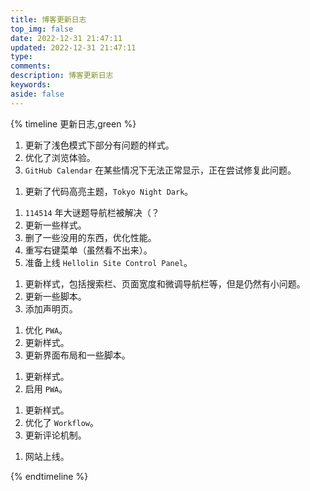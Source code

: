 ```yaml
---
title: 博客更新日志
top_img: false
date: 2022-12-31 21:47:11
updated: 2022-12-31 21:47:11
type:
comments:
description: 博客更新日志
keywords:
aside: false
---
```


{% timeline 更新日志,green %}

<!-- timeline 2023.01.06 Fri. -->

1. 更新了浅色模式下部分有问题的样式。
2. 优化了浏览体验。
3. `GitHub Calendar` 在某些情况下无法正常显示，正在尝试修复此问题。

<!-- endtimeline -->

<!-- timeline 2023.01.04 Wed. -->

1. 更新了代码高亮主题，`Tokyo Night Dark`。

<!-- endtimeline -->

<!-- timeline 2023.01.02 Mon. -->

1. `114514` 年大谜题导航栏被解决（？
2. 更新一些样式。
3. 删了一些没用的东西，优化性能。
4. 重写右键菜单（虽然看不出来）。
5. 准备上线 `Hellolin Site Control Panel`。

<!-- endtimeline -->

<!-- timeline 2023.01.01 Sun. -->

1. 更新样式，包括搜索栏、页面宽度和微调导航栏等，但是仍然有小问题。
2. 更新一些脚本。
3. 添加声明页。

<!-- endtimeline -->

<!-- timeline 2022.12.31 Sat. -->

1. 优化 `PWA`。
2. 更新样式。
3. 更新界面布局和一些脚本。

<!-- endtimeline -->

<!-- timeline 2022.12.30 Fri. -->

1. 更新样式。
2. 启用 `PWA`。

<!-- endtimeline -->

<!-- timeline 2022.12.25 Sun. -->

1. 更新样式。
2. 优化了 `Workflow`。
3. 更新评论机制。

<!-- endtimeline -->

<!-- timeline 2022.12.24 Sat. -->

1. 网站上线。

<!-- endtimeline -->

{% endtimeline %}